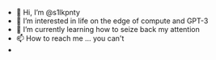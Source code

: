 - 👋 Hi, I’m @s1lkpnty
- 👀 I’m interested in life on the edge of compute and GPT-3
- 🌱 I’m currently learning how to seize back my attention
- 📫 How to reach me ... you can't
- 
<!---
s1lkpnty/s1lkpnty is a ✨ special ✨ repository because its `README.md` (this file) appears on your GitHub profile.
You can click the Preview link to take a look at your changes.
--->
